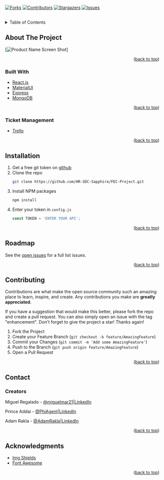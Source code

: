 <div id="top"></div>


[![Forks][forks-shield]][forks-url]
[![Contributors][contributors-shield]][contributors-url]
[![Stargazers][stars-shield]][stars-url]
[![Issues][issues-shield]][issues-url]


<!-- PROJECT LOGO -->
<br />

<!-- TABLE OF CONTENTS -->
<details>
  <summary>Table of Contents</summary>
  <ol>
    <li>
      <a href="#about-the-project">About The Project</a>
      <ul>
        <li><a href="#built-with">Built With</a></li>
        <li><a href="#Ticket Management">Ticket Management</a></li>
      </ul>
    </li>
    <li>
      <a href="#installation">Installation</a>
    </li>
    <li><a href="#usage">Usage</a></li>
    <li><a href="#roadmap">Roadmap</a></li>
    <li><a href="#contributing">Contributing</a></li>
    <li><a href="#license">License</a></li>
    <li><a href="#contact">Contact</a></li>
    <li><a href="#acknowledgments">Acknowledgments</a></li>
  </ol>
</details>



<!-- ABOUT THE PROJECT -->
## About The Project

[![Product Name Screen Shot][product-screenshot]]


<p align="right">(<a href="#top">back to top</a>)</p>

### Built With

* [React.js](https://reactjs.org/)
* [MaterialUI](https://mui.com/)
* [Express](https://expressjs.com/)
* [MongoDB](https://www.mongodb.com/)

<p align="right">(<a href="#top">back to top</a>)</p>

### Ticket Management

* [Trello](https://trello.com/b/9xvopwvh/fec-project)

<p align="right">(<a href="#top">back to top</a>)</p>

<!-- INSTALLATION -->

## Installation

1. Get a free git token on [github](https://github.com/settings/tokens)
2. Clone the repo
   ```sh
   git clone https://github.com/HR-SDC-Sapphire/FEC-Project.git
   ```
3. Install NPM packages
   ```sh
   npm install
   ```
4. Enter your token in `config.js`
   ```js
   const TOKEN = 'ENTER YOUR API';
   ```

<p align="right">(<a href="#top">back to top</a>)</p>


<!-- ROADMAP -->
## Roadmap

See the [open issues](https://github.com/Team-Spaghetti/FEC-Project/issues) for a full list issues.

<p align="right">(<a href="#top">back to top</a>)</p>



<!-- CONTRIBUTING -->
## Contributing

Contributions are what make the open source community such an amazing place to learn, inspire, and create. Any contributions you make are **greatly appreciated**.

If you have a suggestion that would make this better, please fork the repo and create a pull request. You can also simply open an issue with the tag "enhancement".
Don't forget to give the project a star! Thanks again!

1. Fork the Project
2. Create your Feature Branch (`git checkout -b feature/AmazingFeature`)
3. Commit your Changes (`git commit -m 'Add some AmazingFeature'`)
4. Push to the Branch (`git push origin feature/AmazingFeature`)
5. Open a Pull Request

<p align="right">(<a href="#top">back to top</a>)</p>




<!-- CONTACT -->
## Contact

### Creators

Miguel Regalado - [@miguelmar21](https://github.com/Team-Spaghetti/FEC-Project/issues)|[LinkedIn](https://www.linkedin.com/in/miguel-regalado/)

Prince Addai - [@PhiAgent](https://github.com/PhiAgent)|[LinkedIn](https://www.linkedin.com/in/prince-gyekye-addai/)

Adam Rakla - [@AdamRakla](https://github.com/AdamRakla)|[LinkedIn](https://www.linkedin.com/in/miguel-regalado/)

<p align="right">(<a href="#top">back to top</a>)</p>



<!-- ACKNOWLEDGMENTS -->
## Acknowledgments

* [Img Shields](https://shields.io)
* [Font Awesome](https://fontawesome.com)

<p align="right">(<a href="#top">back to top</a>)</p>



<!-- MARKDOWN LINKS & IMAGES -->
<!-- https://www.markdownguide.org/basic-syntax/#reference-style-links -->
[contributors-shield]: https://img.shields.io/github/contributors/Team-Spaghetti/FEC-Project
[contributors-url]: https://github.com/Team-Spaghetti/FEC-Project/graphs/contributors
[forks-shield]: https://img.shields.io/github/forks/Team-Spaghetti/FEC-Project?style=social
[forks-url]: https://github.com/Team-Spaghetti/FEC-Project/network/members
[stars-shield]: https://img.shields.io/github/stars/Team-Spaghetti/FEC-Project?style=social
[stars-url]: https://github.com/Team-Spaghetti/FEC-Project/stargazers
[issues-shield]: https://img.shields.io/github/issues/Team-Spaghetti/FEC-Project
[issues-url]: https://github.com/Team-Spaghetti/FEC-Project/issues
[product-screenshot]: out.gif
